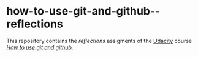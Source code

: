 # how-to-use-git-and-github--reflections

This repository contains the _reflections_ assigments of the  [Udacity](http://www.udacity.com) course [_How to use git and github_](https://www.udacity.com/course/how-to-use-git-and-github--ud775).
